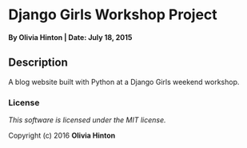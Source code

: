 # Django Girls Workshop Project

#### By Olivia Hinton | Date: July 18, 2015

## Description

A blog website built with Python at a Django Girls weekend workshop. 

### License

*This software is licensed under the MIT license.*

Copyright (c) 2016 **Olivia Hinton**
